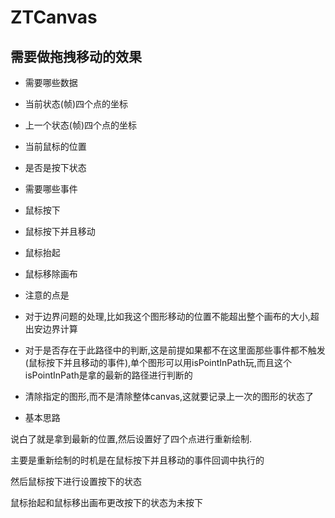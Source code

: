 # ZTCanvas




## 需要做拖拽移动的效果

- 需要哪些数据

 - 当前状态(帧)四个点的坐标
 - 上一个状态(帧)四个点的坐标
 - 当前鼠标的位置
 - 是否是按下状态


- 需要哪些事件
 - 鼠标按下
 - 鼠标按下并且移动
 - 鼠标抬起
 - 鼠标移除画布

- 注意的点是
 - 对于边界问题的处理,比如我这个图形移动的位置不能超出整个画布的大小,超出安边界计算
 - 对于是否存在于此路径中的判断,这是前提如果都不在这里面那些事件都不触发(鼠标按下并且移动的事件),单个图形可以用isPointInPath玩,而且这个isPointInPath是拿的最新的路径进行判断的
 - 清除指定的图形,而不是清除整体canvas,这就要记录上一次的图形的状态了

- 基本思路

说白了就是拿到最新的位置,然后设置好了四个点进行重新绘制.

主要是重新绘制的时机是在鼠标按下并且移动的事件回调中执行的

然后鼠标按下进行设置按下的状态

鼠标抬起和鼠标移出画布更改按下的状态为未按下
